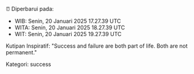 ⏰ Diperbarui pada:
- WIB: Senin, 20 Januari 2025 17.27.39 UTC
- WITA: Senin, 20 Januari 2025 18.27.39 UTC
- WIT: Senin, 20 Januari 2025 19.27.39 UTC

Kutipan Inspiratif:
"Success and failure are both part of life. Both are not permanent."


Kategori: success

